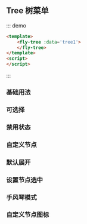 <script>
module.exports={
    data(){
        return {
            tree1:[
                {
                    label:'node 1',
                    children:[
                        {
                            label:'node 1.1',
                            childrend:[
                                {
                                    label:'node 1.1.1'
                                }
                            ]
                        }
                    ]
                }
            ]
        }
    }
}
</script>

## Tree 树菜单
::: demo
```html
<template>
    <fly-tree :data='tree1'>
    </fly-tree>
</template>
<script>
</script>
```
:::

### 基础用法


### 可选择


### 禁用状态


### 自定义节点　


### 默认展开


### 设置节点选中


### 手风琴模式


### 自定义节点图标